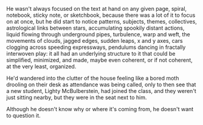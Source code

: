 He wasn't always focused on the text at hand on any given page, spiral, notebook, sticky note, or sketchbook, because there was a lot of it to focus on at once, but he did start to notice patterns, subjects, themes, collectives, astrological links between stars, accumulating spookily distant actions, liquid flowing through underground pipes, turbulence, warp and weft, the movements of clouds, jagged edges, sudden leaps, x and y axes, cars clogging across speeding expressways, pendulums dancing in fractally interwoven play: it all had an underlying structure to it that could be simplified, minimized, and made, maybe even coherent, or if not coherent, at the very least, organized.

He'd wandered into the clutter of the house feeling like a bored moth drooling on their desk as attendance was being called, only to then see that a new student, Lighty McBulberstein, had joined the class, and they weren't just sitting nearby, but they were in the seat next to him.

Although he doesn't know why or where it's coming from, he doesn't want to question it.